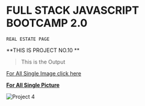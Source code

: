 # FULL STACK JAVASCRIPT BOOTCAMP 2.0

`REAL ESTATE PAGE`

**THIS IS PROJECT NO.10 **

>This is the Output

[For All Single Image click here](./Icons/)

[**For All Single Picture**](./Photos/)

![Project 4](./Real%20Estate%20-%20Desktop.png)
